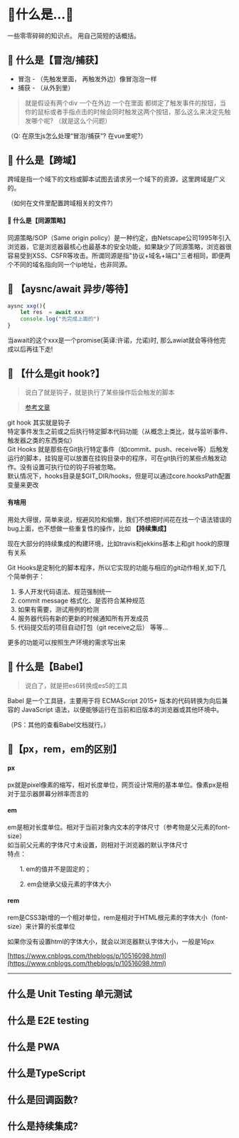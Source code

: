 # 🥝什么是...🥝

一些零零碎碎的知识点。  用自己简短的话概括。

## 🔵 什么是【冒泡/捕获】

- 冒泡 - （先触发里面， 再触发外边）像冒泡泡一样
- 捕获 - （从外到里）
>就是假设有两个div 一个在外边 一个在里面 都绑定了触发事件的按钮，当你的鼠标或者手指点击的时候会同时触发这两个按钮，那么这么来决定先触发哪个呢? （就是这么个问题）

（Q: 在原生js怎么处理“冒泡/捕获”? 在vue里呢?）

## 🔵 什么是【跨域】
跨域是指一个域下的文档或脚本试图去请求另一个域下的资源，这里跨域是广义的。
  
（如何在文件里配置跨域相关的文件?）

#### 🔵 什么是【同源策略】
同源策略/SOP（Same origin policy）是一种约定，由Netscape公司1995年引入浏览器，它是浏览器最核心也最基本的安全功能，如果缺少了同源策略，浏览器很容易受到XSS、CSFR等攻击。所谓同源是指"协议+域名+端口"三者相同，即便两个不同的域名指向同一个ip地址，也非同源。


## 🔵 【aysnc/await 异步/等待】
```js
aysnc xxg(){
    let res  = await xxx
    console.log("先完成上面的")
}
```
当await的这个xxx是一个promise(英译:许诺，允诺)时, 那么awiat就会等待他完成以后再往下走!

## 🔵 【什么是git hook?】
>说白了就是钩子，就是执行了某些操作后会触发的脚本  

>[参考文章](https://www.cnblogs.com/jiaoshou/p/12222665.html)  

git hook 其实就是钩子  
特定事件发生之前或之后执行特定脚本代码功能（从概念上类比，就与监听事件、触发器之类的东西类似）  
Git Hooks 就是那些在Git执行特定事件（如commit、push、receive等）后触发运行的脚本，挂钩是可以放置在挂钩目录中的程序，可在git执行的某些点触发动作。没有设置可执行位的钩子将被忽略。  
默认情况下，hooks目录是$GIT_DIR/hooks，但是可以通过core.hooksPath配置变量来更改

#### 有啥用
用处大得很，简单来说，规避风险和偷懒，我们不想把时间花在找一个语法错误的bug上面，也不想做一些重复性的操作，比如 **【持续集成】**  

现在大部分的持续集成的构建环境，比如travis和jekkins基本上和git hook的原理有关系  

Git Hooks是定制化的脚本程序，所以它实现的功能与相应的git动作相关,如下几个简单例子：   
 1. 多人开发代码语法、规范强制统一
 2. commit message 格式化、是否符合某种规范
 3. 如果有需要，测试用例的检测
 4. 服务器代码有新的更新的时候通知所有开发成员
 5. 代码提交后的项目自动打包（git receive之后） 等等...

更多的功能可以按照生产环境的需求写出来

## 🔵 什么是【Babel】
>说白了，就是把es6转换成es5的工具  

Babel 是一个工具链，主要用于将 ECMAScript 2015+ 版本的代码转换为向后兼容的 JavaScript 语法，以便能够运行在当前和旧版本的浏览器或其他环境中。

（PS：其他的查看Babel文档就行。）

## 🔵【px，rem，em的区别】

#### px
px就是pixel像素的缩写，相对长度单位，网页设计常用的基本单位。像素px是相对于显示器屏幕分辨率而言的

#### em
em是相对长度单位。相对于当前对象内文本的字体尺寸（参考物是父元素的font-size）   
如当前父元素的字体尺寸未设置，则相对于浏览器的默认字体尺寸  
特点：

　　1. em的值并不是固定的；

　　2. em会继承父级元素的字体大小

#### rem
rem是CSS3新增的一个相对单位，rem是相对于HTML根元素的字体大小（font-size）来计算的长度单位

如果你没有设置html的字体大小，就会以浏览器默认字体大小，一般是16px

[https://www.cnblogs.com/theblogs/p/10516098.html](https://www.cnblogs.com/theblogs/p/10516098.html)

---

## 什么是 Unit Testing 单元测试

## 什么是 E2E testing 

## 什么是 PWA

## 什么是TypeScript

## 什么是回调函数?

## 什么是持续集成?

